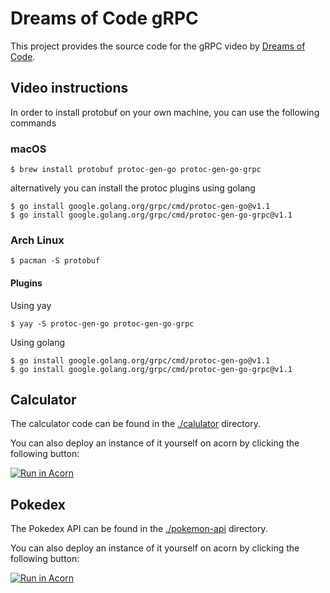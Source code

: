 # Dreams of Code gRPC

This project provides the source code for the gRPC video by [Dreams of Code](https://youtube.com/@dreamsofcode).

## Video instructions

In order to install protobuf on your own machine, you can use the following
commands

### macOS

```
$ brew install protobuf protoc-gen-go protoc-gen-go-grpc
```

alternatively you can install the protoc plugins using golang

```
$ go install google.golang.org/grpc/cmd/protoc-gen-go@v1.1
$ go install google.golang.org/grpc/cmd/protoc-gen-go-grpc@v1.1
```

### Arch Linux

```
$ pacman -S protobuf
```

#### Plugins

Using yay

```
$ yay -S protoc-gen-go protoc-gen-go-grpc
```

Using golang

```
$ go install google.golang.org/grpc/cmd/protoc-gen-go@v1.1
$ go install google.golang.org/grpc/cmd/protoc-gen-go-grpc@v1.1
```

## Calculator

The calculator code can be found in the [./calulator](./calulator) directory.

You can also deploy an instance of it yourself on acorn by clicking the following button:

[![Run in Acorn](https://acorn.io/v1-ui/run/badge?image=docker.io+dreamsofcode+grpcalculator:acorn&ref=dreamsofcode&count=false&style=for-the-badge)](https://acorn.io/run/docker.io/dreamsofcode/grpcalculator:acorn?ref=dreamsofcode)

## Pokedex

The Pokedex API can be found in the [./pokemon-api](./pokemon-api) directory.

You can also deploy an instance of it yourself on acorn by clicking the following button:

[![Run in Acorn](https://acorn.io/v1-ui/run/badge?image=docker.io+dreamsofcode+pokemon-api:acorn&ref=dreamsofcode&count=false&style=for-the-badge)](https://acorn.io/run/docker.io/dreamsofcode/pokemon-api:acorn?ref=dreamsofcode)
